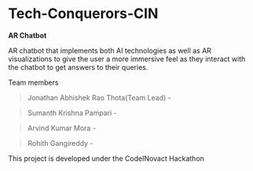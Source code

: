 # Tech-Conquerors-CIN
__AR Chatbot__

AR chatbot that implements both AI technologies as well as AR visualizations to give the user a more immersive feel as they interact with the chatbot to get answers to their queries.

Team members
>Jonathan Abhishek Rao Thota(Team Lead) -

>Sumanth Krishna Pampari -

>Arvind Kumar Mora -

>Rohith Gangireddy -

This project is developed under the CodeINovact Hackathon
